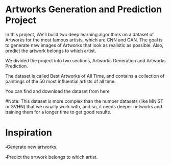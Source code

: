 # Artworks Generation and Prediction Project

In this project, We'll build two deep learning algorithms on a dataset of Artworks for the most famous artists, which are CNN and GAN. The goal is to generate new images of Artworks that look as realistic as possible. Also, predict the artwork belongs to which artist.

We divided the project into two sections, Artworks Generation and Artworks Prediction.

The dataset is called Best Artworks of All Time, and contains a collection of paintings of the 50 most influential artists of all time.

You can find and download the dataset from here

#Note: This dataset is more complex than the number datasets (like MNIST or SVHN) that we usually work with, and so, it needs deeper networks and training them for a longer time to get good results.

# Inspiration
🞄Generate new artworks.

🞄Predict the artwork belongs to which artist.

